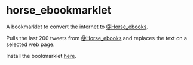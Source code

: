 horse_ebookmarklet
==================

A bookmarklet to convert the internet to [@Horse_ebooks](http://www.twitter.com/Horse_ebooks/).

Pulls the last 200 tweets from [@Horse_ebooks](http://www.twitter.com/Horse_ebooks/) and replaces the text on a selected web page.

Install the bookmarklet [here](http://www.heyben.com/horse_ebookmarklet/).
